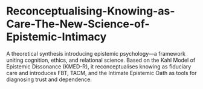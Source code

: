 # Reconceptualising-Knowing-as-Care-The-New-Science-of-Epistemic-Intimacy
A theoretical synthesis introducing epistemic psychology—a framework uniting cognition, ethics, and relational science. Based on the Kahl Model of Epistemic Dissonance (KMED-R), it reconceptualises knowing as fiduciary care and introduces FBT, TACM, and the Intimate Epistemic Oath as tools for diagnosing trust and dependence.
